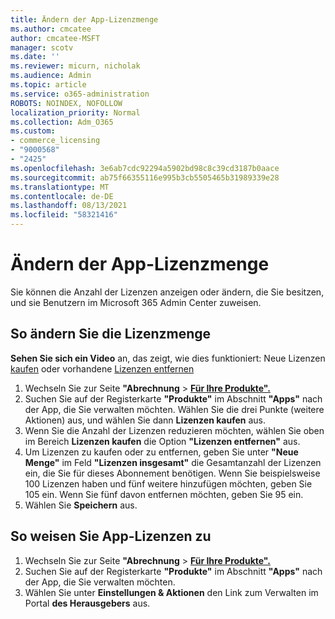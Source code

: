 ```yaml
---
title: Ändern der App-Lizenzmenge
ms.author: cmcatee
author: cmcatee-MSFT
manager: scotv
ms.date: ''
ms.reviewer: micurn, nicholak
ms.audience: Admin
ms.topic: article
ms.service: o365-administration
ROBOTS: NOINDEX, NOFOLLOW
localization_priority: Normal
ms.collection: Adm_O365
ms.custom:
- commerce_licensing
- "9000568"
- "2425"
ms.openlocfilehash: 3e6ab7cdc92294a5902bd98c8c39cd3187b0aace
ms.sourcegitcommit: ab75f66355116e995b3cb5505465b31989339e28
ms.translationtype: MT
ms.contentlocale: de-DE
ms.lasthandoff: 08/13/2021
ms.locfileid: "58321416"
---
```

# <a name="change-app-license-quantity"></a>Ändern der App-Lizenzmenge

Sie können die Anzahl der Lizenzen anzeigen oder ändern, die Sie besitzen, und sie Benutzern im Microsoft 365 Admin Center zuweisen.

## <a name="to-change-license-quantity"></a>So ändern Sie die Lizenzmenge

**Sehen Sie sich ein Video** an, das zeigt, wie dies funktioniert: Neue Lizenzen [kaufen](https://go.microsoft.com/fwlink/p/?linkid=2154857) oder vorhandene [Lizenzen entfernen](https://go.microsoft.com/fwlink/p/?linkid=2154938)

1. Wechseln Sie zur Seite **"Abrechnung**  >  **[Für Ihre Produkte".](https://go.microsoft.com/fwlink/p/?linkid=842054)**
2. Suchen Sie auf der Registerkarte **"Produkte"** im Abschnitt **"Apps"** nach der App, die Sie verwalten möchten. Wählen Sie die drei Punkte (weitere Aktionen) aus, und wählen Sie dann **Lizenzen kaufen** aus.
3. Wenn Sie die Anzahl der Lizenzen reduzieren möchten, wählen Sie oben im Bereich **Lizenzen kaufen** die Option **"Lizenzen entfernen"** aus.
4. Um Lizenzen zu kaufen oder zu entfernen, geben Sie unter **"Neue Menge"** im Feld **"Lizenzen insgesamt"** die Gesamtanzahl der Lizenzen ein, die Sie für dieses Abonnement benötigen. Wenn Sie beispielsweise 100 Lizenzen haben und fünf weitere hinzufügen möchten, geben Sie 105 ein. Wenn Sie fünf davon entfernen möchten, geben Sie 95 ein.
5. Wählen Sie **Speichern** aus.

## <a name="to-assign-app-licenses"></a>So weisen Sie App-Lizenzen zu

1. Wechseln Sie zur Seite **"Abrechnung**  >  **[Für Ihre Produkte".](https://go.microsoft.com/fwlink/p/?linkid=842054)**
2. Suchen Sie auf der Registerkarte **"Produkte"** im Abschnitt **"Apps"** nach der App, die Sie verwalten möchten.
3. Wählen Sie unter **Einstellungen & Aktionen** den Link zum Verwalten im Portal **des Herausgebers** aus.